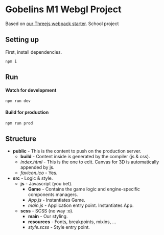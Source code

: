 
# Gobelins M1 Webgl Project 
Based on [our Threejs webpack starter](https://github.com/BoomPowbep/three-starter).
School project
  
## Setting up  
First, install dependencies.  
  
    npm i  

## Run  
#### Watch for development  

    npm run dev  

#### Build for production  

    npm run prod  

## Structure
 - **public** - This is the content to push on the production server.
	 - **build**	-  Content inside is generated by the compiler (js & css).
	 - *index.html* - This is the one to edit. Canvas for 3D is automatically appended by js.
	 - *favicon.ico* - Yes.
 - **src** - Logic & style.
	 - **js** - Javascript (you bet).
		 - **Game** - Contains the game logic and engine-specific components managers.
		 - *App.js* - Instantiates Game.
		 - *main.js* - Application entry point. Instantiates App.
	 - **scss** - SCSS (no way :o).
		 - **main** - Our styling.
		 - **resources** - Fonts, breakpoints, mixins, ...
		 - *style.scss* - Style entry point.
